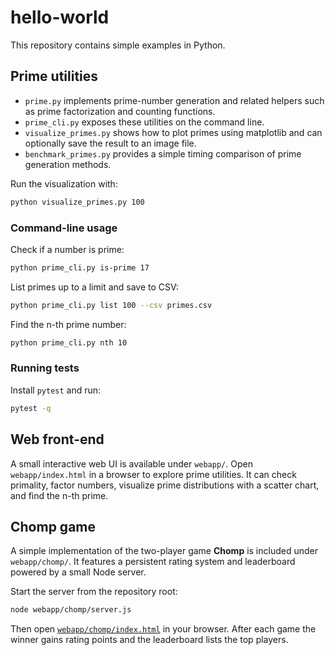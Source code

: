 # hello-world

This repository contains simple examples in Python.

## Prime utilities

- `prime.py` implements prime-number generation and related helpers such as
  prime factorization and counting functions.
- `prime_cli.py` exposes these utilities on the command line.
- `visualize_primes.py` shows how to plot primes using matplotlib and can
  optionally save the result to an image file.
- `benchmark_primes.py` provides a simple timing comparison of prime
  generation methods.

Run the visualization with:

```bash
python visualize_primes.py 100
```

### Command-line usage

Check if a number is prime:

```bash
python prime_cli.py is-prime 17
```

List primes up to a limit and save to CSV:

```bash
python prime_cli.py list 100 --csv primes.csv
```

Find the n-th prime number:

```bash
python prime_cli.py nth 10
```

### Running tests

Install `pytest` and run:

```bash
pytest -q
```

## Web front-end

A small interactive web UI is available under `webapp/`. Open `webapp/index.html` in a browser to explore prime utilities. It can check primality, factor numbers, visualize prime distributions with a scatter chart, and find the n-th prime.

## Chomp game

A simple implementation of the two-player game **Chomp** is included under `webapp/chomp/`. It features a persistent rating system and leaderboard powered by a small Node server.

Start the server from the repository root:

```bash
node webapp/chomp/server.js
```

Then open [`webapp/chomp/index.html`](webapp/chomp/index.html) in your browser. After each game the winner gains rating points and the leaderboard lists the top players.
